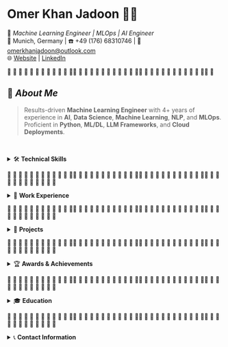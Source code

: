 # **Omer Khan Jadoon** 👨‍💻
🎯 *Machine Learning Engineer | MLOps | AI Engineer*  
📍 Munich, Germany | ☎️ +49 (176) 68310746 | 📧 omerkhanjadoon@outlook.com  
🌐 [Website](http://omerkhanjadoon.com) | [LinkedIn](https://www.linkedin.com/in/omerkhanjadoon)  

🔸 🔸 🔸 🔸 🔸 🔸 🔸 🔸 🔸 🔸 🔸 🔸🔸 🔸 🔸 🔸 🔸 🔸 🔸 🔸 🔸 🔸 🔸 🔸🔸 🔸 🔸 🔸 🔸 🔸 🔸 🔸 🔸 🔸 🔸 🔸🔸 🔸

## 🚀 *About Me*  
> Results-driven **Machine Learning Engineer** with 4+ years of experience in **AI**, **Data Science**, **Machine Learning**, **NLP**, and **MLOps**. Proficient in **Python**, **ML/DL**, **LLM Frameworks**, and **Cloud Deployments**.

&nbsp;

<details>
  <summary>🛠️ <strong>Technical Skills</strong></summary>

### **Programming Languages**
`Python` | `JavaScript` | `C/C++` | `Java` | `C#`

### **Frameworks & Tools**
`TensorFlow` | `PyTorch` | `LangChain` | `Streamlit` | `Flask` | `Django`

### **Generative AI Technologies**
`Agentic AI` | `LLMs (Llama3, Mistral, OpenAI, Gemini Pro)` | `Multimodal LLMs` | `VLMs` | `Diffusion Models` | `GANs` | `CrewAI` | `LangGraph` | `Prompt Engineering`

### **Databases**
`Cosmos DB` | `MySQL` | `MongoDB` | `PostgreSQL` | `Firebase` | `SQL` | `ChromaDB` | `Pinecone`

### **Deployment Platforms**
`Azure AI` | `AWS (EC2, Lambda)` | `Hugging Face Spaces` | `Docker` | `Kubernetes` | `GitLab` | `LLMOps`

### **AI Techniques**
`Fine-tuning` | `RAG` | `Vector Embedding` | `NN Optimization` | `Prompt Engineering` | `LLM Evaluation`

### **Web Development & AI Workflows**
`Next.js` | `Flask` | `Django` | `React.js` | `FastAPI` | `Make` | `n8n` | `flowise`

### **Soft Skills**
`Analytical Thinking` | `Problem-Solving` | `Teamwork` | `Leadership` | `Communication` | `Cross-functional Collaboration`
</details>

🔸 🔸 🔸 🔸 🔸 🔸 🔸 🔸 🔸 🔸 🔸 🔸🔸 🔸 🔸 🔸 🔸 🔸 🔸 🔸 🔸 🔸 🔸 🔸🔸 🔸 🔸 🔸 🔸 🔸 🔸 🔸 🔸 🔸 🔸 🔸🔸 🔸 🔸 🔸 🔸 🔸 🔸 🔸 🔸 🔸 🔸 🔸

<details>
  <summary>💼 <strong>Work Experience</strong></summary>

### **SanaExpert GmbH** *(Jan 2025 – Present)*  
*Artificial Intelligence Specialist | Munich, Germany*  
- 🤖 Automated 85%+ of customer support tickets using AI across multiple countries & platforms.  
- 🛠️ Built Custom AI Agent with Advanced RAG & tool-calling, developed backend API with FastAPI.

### **Amidiro GmbH** *(Dec 2023 – Present)*  
*Werkstudent Generative AI & ML Consultant | Aachen, Germany*  
- 🎧 Lead development of Amidiro Audio Assistant boosting lead conversions by 20%.  
- 🚀 Fine-tuned YOLO v9 on FireNet Dataset, automated safety & maintenance reports.  
- 🔄 Built internal RAG pipeline & trained teams on prompt engineering.

### **Remote Native GmbH** *(Apr 2023 – Oct 2023)*  
*Werkstudent AI & Data Science | Munich, Germany*  
- 🛠️ Created synthetic datasets & fine-tuned BERT models for NER tasks.  
- 🎯 Fine-tuned SAM model for image segmentation & developed a 3D object API.

### **Advance Telecom Services (ATS)** *(Jul 2022 – Apr 2023)*  
*AI Engineer | Remote, USA*  
- ☁️ Deployed CV & NLP models on Azure.  
- 🎯 Built advanced recommendation system for automotive dealerships.

### **National Radio & Telecommunication Corp. (NRTC)** *(Oct 2021 – Jun 2022)*  
*Assistant Manager AI Lab | Haripur, Pakistan*  
- 🏢 Built AI & Big Data Lab for KPK Police.  
- 🕵️‍♂️ Developed OSINT tools & crime forecasting AI.

### **Jadoon Technologies Pvt Ltd (JTPL)** *(Nov 2020 – Oct 2021)*  
*Lead Software Engineer | Haripur, Pakistan*  
- 🌐 Built cross-platform applications, AI models for emotion detection & road safety.

</details>

🔸 🔸 🔸 🔸 🔸 🔸 🔸 🔸 🔸 🔸 🔸 🔸🔸 🔸 🔸 🔸 🔸 🔸 🔸 🔸 🔸 🔸 🔸 🔸🔸 🔸 🔸 🔸 🔸 🔸 🔸 🔸 🔸 🔸 🔸 🔸🔸 🔸 🔸 🔸 🔸 🔸 🔸 🔸 🔸 🔸 🔸 🔸

<details>
  <summary>📂 <strong>Projects</strong></summary>

- 🎯 **SanaExpert AI Agent**: Multimodal AI Customer Support | FastAPI | Agentic AI *(Jan 2025 - Mar 2025)*  
- 🎧 **Amidiro Audio Assistant**: AI Call Center Agent | Speech Models *(Jan 2024 - Sep 2024)*  
- 🛒 **Safira.AI**: AI-powered E-commerce | LLMs | Azure AI *(Apr 2023 - Sep 2023)*  
- 🔍 **Product Recommendation & Search**: Image-based recommender *(Jan 2023 - Mar 2023)*  
- 🏗️ **Material Defect Detection**: Deep Learning for construction defects *(Oct 2022 - Dec 2022)*  
- 🧠 **Brain Tumor Detection**: U-Net segmentation model *(Jul 2022 - Sep 2022)*  
- 🕵️ **Facial Recognition & ANPR**: YOLO-face based surveillance *(Jan 2022 - May 2022)*  
- 🛰️ **Criminal Investigation System (CIS)**: OSINT tool with Qlik dashboards *(Nov 2021 - Apr 2022)*  
- 🐄 **Cow Diseases Prediction**: CNN-based skin disease detection *(Nov 2020 - Feb 2021)*  
- 🦴 **Osteoarthritis Detection**: ResNet model for severity classification *(Jan 2020 - May 2020)*

</details>

🔸 🔸 🔸 🔸 🔸 🔸 🔸 🔸 🔸 🔸 🔸 🔸🔸 🔸 🔸 🔸 🔸 🔸 🔸 🔸 🔸 🔸 🔸 🔸🔸 🔸 🔸 🔸 🔸 🔸 🔸 🔸 🔸 🔸 🔸 🔸🔸 🔸 🔸 🔸 🔸 🔸 🔸 🔸 🔸 🔸 🔸 🔸

<details>
  <summary>🏆 <strong>Awards & Achievements</strong></summary>

- 🥇 **Gold Medal/Chancellor Medal**: Top scorer in department *(Oct 2020)*  
- 🏆 **HEC Scholarship Winner**: Merit-based award *(Mar 2018)*  
</details>

🔸 🔸 🔸 🔸 🔸 🔸 🔸 🔸 🔸 🔸 🔸 🔸🔸 🔸 🔸 🔸 🔸 🔸 🔸 🔸 🔸 🔸 🔸 🔸🔸 🔸 🔸 🔸 🔸 🔸 🔸 🔸 🔸 🔸 🔸 🔸🔸 🔸 🔸 🔸 🔸 🔸 🔸 🔸 🔸 🔸 🔸 🔸

<details>
  <summary>🎓 <strong>Education</strong></summary>

- 🎓 **Friedrich-Alexander-Universität (FAU)** *(Oct 2022 – Present)*  
*Master of Science in Artificial Intelligence | Erlangen, Germany*

- 🎓 **The University of Haripur** *(Sep 2016 – Oct 2020)*  
*Bachelor of Science in Software Engineering | Haripur, Pakistan*

</details>

🔸 🔸 🔸 🔸 🔸 🔸 🔸 🔸 🔸 🔸 🔸 🔸🔸 🔸 🔸 🔸 🔸 🔸 🔸 🔸 🔸 🔸 🔸 🔸🔸 🔸 🔸 🔸 🔸 🔸 🔸 🔸 🔸 🔸 🔸 🔸🔸 🔸 🔸 🔸 🔸 🔸 🔸 🔸 🔸 🔸 🔸 🔸

<details>
  <summary>📞 <strong>Contact Information</strong></summary>

- ☎️ **Phone**: +49 (176) 68310746  
- 📧 **Email**: [omerkhanjadoons@gmail.com](mailto:omerkhanjadoons@gmail.com)  
- 🌐 **Website**: [omerkhanjadoon.com](http://omerkhanjadoon.com)  
- 💼 **LinkedIn**: [linkedin.com/in/omerkhanjadoon](https://www.linkedin.com/in/omerkhanjadoon)  
- 📘 **Facebook**: [facebook.com/omerkhanjadoon](https://www.facebook.com/omerkhanjadoon/)  
- 📷 **Instagram**: [instagram.com/omerkhanjadoon](https://www.instagram.com/omerkhanjadoon/)

</details>
